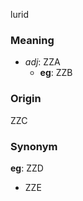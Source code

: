 lurid
### Meaning
+ _adj_: ZZA
    + __eg__: ZZB

### Origin

ZZC

### Synonym

__eg__: ZZD

+ ZZE


